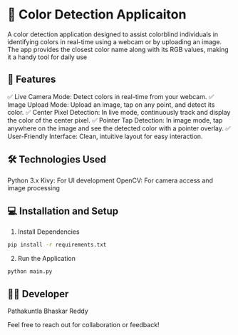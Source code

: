 # 🎨 Color Detection Applicaiton

A color detection application designed to assist colorblind individuals in identifying colors in real-time using a webcam or by uploading an image. The app provides the closest color name along with its RGB values, making it a handy tool for daily use


## 🚀 Features

✅ Live Camera Mode: Detect colors in real-time from your webcam.
✅ Image Upload Mode: Upload an image, tap on any point, and detect its color.
✅ Center Pixel Detection: In live mode, continuously track and display the color of the center pixel.
✅ Pointer Tap Detection: In image mode, tap anywhere on the image and see the detected color with a pointer overlay.
✅ User-Friendly Interface: Clean, intuitive layout for easy interaction.



## 🛠️ Technologies Used

Python 3.x
Kivy: For UI development
OpenCV: For camera access and image processing

## 💻 Installation and Setup

1.  Install Dependencies

```bash
pip install -r requirements.txt
```

2. Run the Application

```bash
python main.py
```

## 👨‍💻 Developer
Pathakuntla Bhaskar Reddy

Feel free to reach out for collaboration or feedback!



